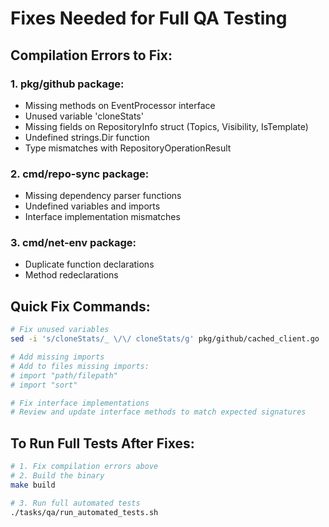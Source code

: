 # Fixes Needed for Full QA Testing

## Compilation Errors to Fix:

### 1. pkg/github package:
- Missing methods on EventProcessor interface
- Unused variable 'cloneStats' 
- Missing fields on RepositoryInfo struct (Topics, Visibility, IsTemplate)
- Undefined strings.Dir function
- Type mismatches with RepositoryOperationResult

### 2. cmd/repo-sync package:
- Missing dependency parser functions
- Undefined variables and imports
- Interface implementation mismatches

### 3. cmd/net-env package:
- Duplicate function declarations
- Method redeclarations

## Quick Fix Commands:

```bash
# Fix unused variables
sed -i 's/cloneStats/_ \/\/ cloneStats/g' pkg/github/cached_client.go

# Add missing imports
# Add to files missing imports:
# import "path/filepath"
# import "sort"

# Fix interface implementations
# Review and update interface methods to match expected signatures
```

## To Run Full Tests After Fixes:

```bash
# 1. Fix compilation errors above
# 2. Build the binary
make build

# 3. Run full automated tests
./tasks/qa/run_automated_tests.sh
```

